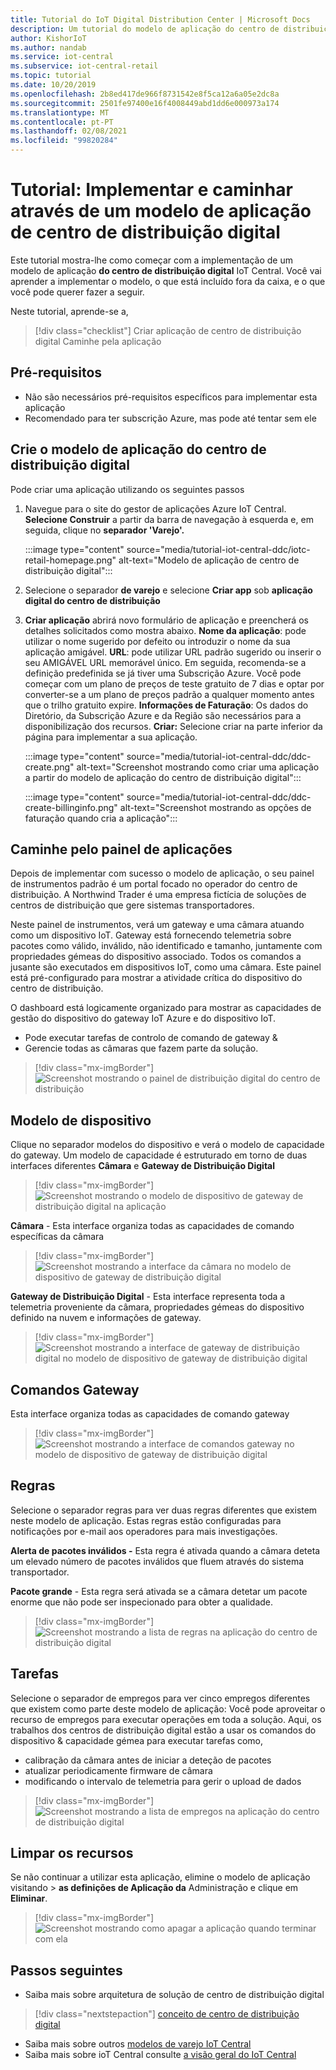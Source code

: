 ```yaml
---
title: Tutorial do IoT Digital Distribution Center | Microsoft Docs
description: Um tutorial do modelo de aplicação do centro de distribuição digital para ioT Central
author: KishorIoT
ms.author: nandab
ms.service: iot-central
ms.subservice: iot-central-retail
ms.topic: tutorial
ms.date: 10/20/2019
ms.openlocfilehash: 2b8ed417de966f8731542e8f5ca12a6a05e2dc8a
ms.sourcegitcommit: 2501fe97400e16f4008449abd1dd6e000973a174
ms.translationtype: MT
ms.contentlocale: pt-PT
ms.lasthandoff: 02/08/2021
ms.locfileid: "99820284"
---
```

# <a name="tutorial-deploy-and-walk-through-a-digital-distribution-center-application-template"></a>Tutorial: Implementar e caminhar através de um modelo de aplicação de centro de distribuição digital

Este tutorial mostra-lhe como começar com a implementação de um modelo de aplicação **do centro de distribuição digital** IoT Central. Você vai aprender a implementar o modelo, o que está incluído fora da caixa, e o que você pode querer fazer a seguir.

Neste tutorial, aprende-se a, 

> [!div class="checklist"]
> Criar aplicação de centro de distribuição digital Caminhe pela aplicação 

## <a name="prerequisites"></a>Pré-requisitos
* Não são necessários pré-requisitos específicos para implementar esta aplicação
* Recomendado para ter subscrição Azure, mas pode até tentar sem ele

## <a name="create-digital-distribution-center-application-template"></a>Crie o modelo de aplicação do centro de distribuição digital

Pode criar uma aplicação utilizando os seguintes passos

1. Navegue para o site do gestor de aplicações Azure IoT Central. **Selecione Construir** a partir da barra de navegação à esquerda e, em seguida, clique no **separador 'Varejo'.**

    :::image type="content" source="media/tutorial-iot-central-ddc/iotc-retail-homepage.png" alt-text="Modelo de aplicação de centro de distribuição digital":::
1. Selecione o separador **de varejo** e selecione **Criar app** sob **aplicação digital do centro de distribuição**

1. **Criar aplicação** abrirá novo formulário de aplicação e preencherá os detalhes solicitados como mostra abaixo.
   **Nome da aplicação**: pode utilizar o nome sugerido por defeito ou introduzir o nome da sua aplicação amigável.
   **URL**: pode utilizar URL padrão sugerido ou inserir o seu AMIGÁVEL URL memorável único. Em seguida, recomenda-se a definição predefinida se já tiver uma Subscrição Azure. Você pode começar com um plano de preços de teste gratuito de 7 dias e optar por converter-se a um plano de preços padrão a qualquer momento antes que o trilho gratuito expire.
   **Informações de Faturação**: Os dados do Diretório, da Subscrição Azure e da Região são necessários para a disponibilização dos recursos.
   **Criar:** Selecione criar na parte inferior da página para implementar a sua aplicação.

   :::image type="content" source="media/tutorial-iot-central-ddc/ddc-create.png" alt-text="Screenshot mostrando como criar uma aplicação a partir do modelo de aplicação do centro de distribuição digital":::

   :::image type="content" source="media/tutorial-iot-central-ddc/ddc-create-billinginfo.png" alt-text="Screenshot mostrando as opções de faturação quando cria a aplicação":::

## <a name="walk-through-the-application-dashboard"></a>Caminhe pelo painel de aplicações 

Depois de implementar com sucesso o modelo de aplicação, o seu painel de instrumentos padrão é um portal focado no operador do centro de distribuição. A Northwind Trader é uma empresa fictícia de soluções de centros de distribuição que gere sistemas transportadores. 

Neste painel de instrumentos, verá um gateway e uma câmara atuando como um dispositivo IoT. Gateway está fornecendo telemetria sobre pacotes como válido, inválido, não identificado e tamanho, juntamente com propriedades gémeas do dispositivo associado. Todos os comandos a jusante são executados em dispositivos IoT, como uma câmara. Este painel está pré-configurado para mostrar a atividade crítica do dispositivo do centro de distribuição.

O dashboard está logicamente organizado para mostrar as capacidades de gestão do dispositivo do gateway IoT Azure e do dispositivo IoT.  
   * Pode executar tarefas de controlo de comando de gateway &
   * Gerencie todas as câmaras que fazem parte da solução. 

> [!div class="mx-imgBorder"]
> ![Screenshot mostrando o painel de distribuição digital do centro de distribuição](./media/tutorial-iot-central-ddc/ddc-dashboard.png)

## <a name="device-template"></a>Modelo de dispositivo

Clique no separador modelos do dispositivo e verá o modelo de capacidade do gateway. Um modelo de capacidade é estruturado em torno de duas interfaces diferentes **Câmara** e **Gateway de Distribuição Digital**

> [!div class="mx-imgBorder"]
> ![Screenshot mostrando o modelo de dispositivo de gateway de distribuição digital na aplicação](./media/tutorial-iot-central-ddc/ddc-devicetemplate1.png)

**Câmara** - Esta interface organiza todas as capacidades de comando específicas da câmara 

> [!div class="mx-imgBorder"]
> ![Screenshot mostrando a interface da câmara no modelo de dispositivo de gateway de distribuição digital](./media/tutorial-iot-central-ddc/ddc-camera.png)

**Gateway de Distribuição Digital** - Esta interface representa toda a telemetria proveniente da câmara, propriedades gémeas do dispositivo definido na nuvem e informações de gateway.

> [!div class="mx-imgBorder"]
> ![Screenshot mostrando a interface de gateway de distribuição digital no modelo de dispositivo de gateway de distribuição digital](./media/tutorial-iot-central-ddc/ddc-devicetemplate1.png)


## <a name="gateway-commands"></a>Comandos Gateway
Esta interface organiza todas as capacidades de comando gateway

> [!div class="mx-imgBorder"]
> ![Screenshot mostrando a interface de comandos gateway no modelo de dispositivo de gateway de distribuição digital](./media/tutorial-iot-central-ddc/ddc-camera.png)

## <a name="rules"></a>Regras
Selecione o separador regras para ver duas regras diferentes que existem neste modelo de aplicação. Estas regras estão configuradas para notificações por e-mail aos operadores para mais investigações.

 **Alerta de pacotes inválidos -** Esta regra é ativada quando a câmara deteta um elevado número de pacotes inválidos que fluem através do sistema transportador.
 
**Pacote grande** - Esta regra será ativada se a câmara detetar um pacote enorme que não pode ser inspecionado para obter a qualidade. 

> [!div class="mx-imgBorder"]
> ![Screenshot mostrando a lista de regras na aplicação do centro de distribuição digital](./media/tutorial-iot-central-ddc/ddc-rules.png)

## <a name="jobs"></a>Tarefas
Selecione o separador de empregos para ver cinco empregos diferentes que existem como parte deste modelo de aplicação: Você pode aproveitar o recurso de empregos para executar operações em toda a solução. Aqui, os trabalhos dos centros de distribuição digital estão a usar os comandos do dispositivo & capacidade gémea para executar tarefas como,
   * calibração da câmara antes de iniciar a deteção de pacotes 
   * atualizar periodicamente firmware de câmara
   * modificando o intervalo de telemetria para gerir o upload de dados

> [!div class="mx-imgBorder"]
> ![Screenshot mostrando a lista de empregos na aplicação do centro de distribuição digital](./media/tutorial-iot-central-ddc/ddc-jobs.png)

## <a name="clean-up-resources"></a>Limpar os recursos
Se não continuar a utilizar esta aplicação, elimine o modelo de aplicação visitando  >  **as definições de Aplicação da** Administração e clique em **Eliminar**.

> [!div class="mx-imgBorder"]
> ![Screenshot mostrando como apagar a aplicação quando terminar com ela](./media/tutorial-iot-central-ddc/ddc-cleanup.png)

## <a name="next-steps"></a>Passos seguintes
* Saiba mais sobre arquitetura de solução de centro de distribuição digital 
> [!div class="nextstepaction"]
> [conceito de centro de distribuição digital](./architecture-digital-distribution-center.md)
* Saiba mais sobre outros [modelos de varejo IoT Central](./overview-iot-central-retail.md)
* Saiba mais sobre ioT Central consulte [a visão geral do IoT Central](../core/overview-iot-central.md)
